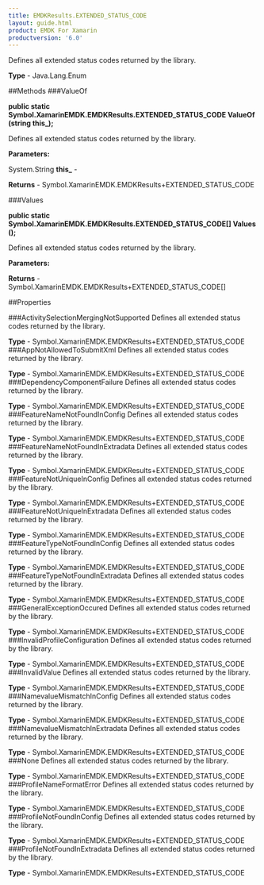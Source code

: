```yaml
---
title: EMDKResults.EXTENDED_STATUS_CODE
layout: guide.html
product: EMDK For Xamarin 
productversion: '6.0' 
---
```

Defines all extended status codes returned by the library.

**Type** - Java.Lang.Enum

##Methods
###ValueOf

**public static Symbol.XamarinEMDK.EMDKResults.EXTENDED_STATUS_CODE ValueOf (string this_);**

Defines all extended status codes returned by the library.

**Parameters:**

System.String **this_**  - 
        

**Returns** - Symbol.XamarinEMDK.EMDKResults+EXTENDED_STATUS_CODE

###Values

**public static Symbol.XamarinEMDK.EMDKResults.EXTENDED_STATUS_CODE[] Values ();**

Defines all extended status codes returned by the library.

**Parameters:**

**Returns** - Symbol.XamarinEMDK.EMDKResults+EXTENDED_STATUS_CODE[]

##Properties

###ActivitySelectionMergingNotSupported
Defines all extended status codes returned by the library.

**Type** - Symbol.XamarinEMDK.EMDKResults+EXTENDED_STATUS_CODE
###AppNotAllowedToSubmitXml
Defines all extended status codes returned by the library.

**Type** - Symbol.XamarinEMDK.EMDKResults+EXTENDED_STATUS_CODE
###DependencyComponentFailure
Defines all extended status codes returned by the library.

**Type** - Symbol.XamarinEMDK.EMDKResults+EXTENDED_STATUS_CODE
###FeatureNameNotFoundInConfig
Defines all extended status codes returned by the library.

**Type** - Symbol.XamarinEMDK.EMDKResults+EXTENDED_STATUS_CODE
###FeatureNameNotFoundInExtradata
Defines all extended status codes returned by the library.

**Type** - Symbol.XamarinEMDK.EMDKResults+EXTENDED_STATUS_CODE
###FeatureNotUniqueInConfig
Defines all extended status codes returned by the library.

**Type** - Symbol.XamarinEMDK.EMDKResults+EXTENDED_STATUS_CODE
###FeatureNotUniqueInExtradata
Defines all extended status codes returned by the library.

**Type** - Symbol.XamarinEMDK.EMDKResults+EXTENDED_STATUS_CODE
###FeatureTypeNotFoundInConfig
Defines all extended status codes returned by the library.

**Type** - Symbol.XamarinEMDK.EMDKResults+EXTENDED_STATUS_CODE
###FeatureTypeNotFoundInExtradata
Defines all extended status codes returned by the library.

**Type** - Symbol.XamarinEMDK.EMDKResults+EXTENDED_STATUS_CODE
###GeneralExceptionOccured
Defines all extended status codes returned by the library.

**Type** - Symbol.XamarinEMDK.EMDKResults+EXTENDED_STATUS_CODE
###InvalidProfileConfiguration
Defines all extended status codes returned by the library.

**Type** - Symbol.XamarinEMDK.EMDKResults+EXTENDED_STATUS_CODE
###InvalidValue
Defines all extended status codes returned by the library.

**Type** - Symbol.XamarinEMDK.EMDKResults+EXTENDED_STATUS_CODE
###NamevalueMismatchInConfig
Defines all extended status codes returned by the library.

**Type** - Symbol.XamarinEMDK.EMDKResults+EXTENDED_STATUS_CODE
###NamevalueMismatchInExtradata
Defines all extended status codes returned by the library.

**Type** - Symbol.XamarinEMDK.EMDKResults+EXTENDED_STATUS_CODE
###None
Defines all extended status codes returned by the library.

**Type** - Symbol.XamarinEMDK.EMDKResults+EXTENDED_STATUS_CODE
###ProfileNameFormatError
Defines all extended status codes returned by the library.

**Type** - Symbol.XamarinEMDK.EMDKResults+EXTENDED_STATUS_CODE
###ProfileNotFoundInConfig
Defines all extended status codes returned by the library.

**Type** - Symbol.XamarinEMDK.EMDKResults+EXTENDED_STATUS_CODE
###ProfileNotFoundInExtradata
Defines all extended status codes returned by the library.

**Type** - Symbol.XamarinEMDK.EMDKResults+EXTENDED_STATUS_CODE
